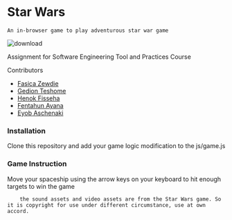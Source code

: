 # Star Wars

`An in-browser game to play adventurous star war game`

![download](https://user-images.githubusercontent.com/26666155/151783480-c36c45d6-1b7e-4936-b652-75b69ba613a9.jpg)

Assignment for Software Engineering Tool and Practices Course

Contributors

- [Fasica Zewdie](https://github.com/fasica37)
- [Gedion Teshome](https://github.com/gediont)
- [Henok Fisseha](https://github.com/henokaa)
- [Fentahun Ayana](https://github.com/fentahun-arch)
- [Eyob Aschenaki](https://github.com/eyobashenaki)

### Installation

Clone this repository and add your game logic modification to the js/game.js

### Game Instruction

Move your spaceship using the arrow keys on your keyboard to hit enough targets to win the game

````
    the sound assets and video assets are from the Star Wars game. So it is copyright for use under different circumstance, use at own accord.

````
